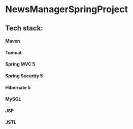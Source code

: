 # NewsManagerSpringProject

## Tech stack:
#### Maven
#### Tomcat
#### Spring MVC 5
#### Spring Security 5
#### Hibernate 5
#### MySQL
#### JSP
#### JSTL
